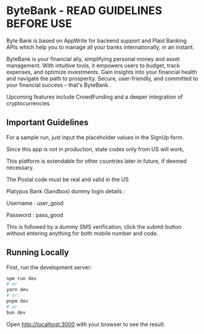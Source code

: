 # ByteBank - READ GUIDELINES BEFORE USE
Byte Bank is based on AppWrite for backend support and Plaid Banking APIs which help you to manage all your banks internationally, in an instant. 

ByteBank is your financial ally, simplifying personal money and asset management. With intuitive tools, it empowers users to budget, track expenses, and optimize investments. Gain insights into your financial health and navigate the path to prosperity. Secure, user-friendly, and committed to your financial success – that's ByteBank.

Upcoming features include CrowdFunding and a deeper integration of cryptocurrencies

## Important Guidelines

For a sample run, just input the placeholder values in the SignUp form. 

Since this app is not in production, state codes only from US will work, 

This platform is extendable for other countries later in future, if deemed necessary. 

The Postal code must be real and valid in the US

Platypus Bank (Sandbox) dummy login details : 

Username : user_good 

Password : pass_good

This is followed by a dummy SMS verification, click the submit button without entering anything for both mobile number and code.

## Running Locally

First, run the development server:

```bash
npm run dev
# or
yarn dev
# or
pnpm dev
# or
bun dev
```

Open [http://localhost:3000](http://localhost:3000) with your browser to see the result.